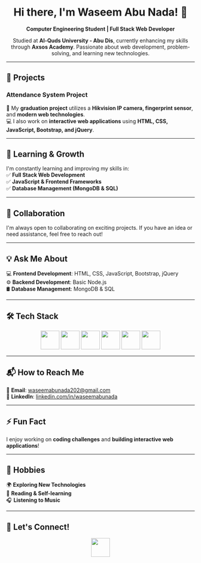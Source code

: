 <!-- Bootstrap-styled README -->
<div align="center">
  <h1>Hi there, I'm Waseem Abu Nada! 👋</h1>
  <p>
    <strong>Computer Engineering Student | Full Stack Web Developer</strong>
  </p>
  <p>
   Studied at <strong>Al-Quds University - Abu Dis</strong>, currently enhancing my skills through
    <strong>Axsos Academy</strong>. Passionate about web development, problem-solving, and learning new technologies.
  </p>
</div>

---

## 🚀 Projects  
### Attendance System Project  
🎯 My **graduation project** utilizes a **Hikvision IP camera, fingerprint sensor**, and **modern web technologies**.  
💻 I also work on **interactive web applications** using **HTML, CSS, JavaScript, Bootstrap, and jQuery**.

---

## 🌱 Learning & Growth  
I'm constantly learning and improving my skills in:  
✅ **Full Stack Web Development**  
✅ **JavaScript & Frontend Frameworks**  
✅ **Database Management (MongoDB & SQL)**  

---

## 🤝 Collaboration  
I'm always open to collaborating on exciting projects. If you have an idea or need assistance, feel free to reach out!

---

## 💡 Ask Me About  
💻 **Frontend Development**: HTML, CSS, JavaScript, Bootstrap, jQuery  
⚙️ **Backend Development**: Basic Node.js   
🛢 **Database Management**: MongoDB & SQL  


---

## 🛠 Tech Stack  
<p align="center">
  <img src="https://cdn.jsdelivr.net/gh/devicons/devicon@latest/icons/html5/html5-original-wordmark.svg" width=50px />
  <img src="https://cdn.jsdelivr.net/gh/devicons/devicon@latest/icons/css3/css3-original-wordmark.svg" width=50px />
  <img src="https://cdn.jsdelivr.net/gh/devicons/devicon@latest/icons/javascript/javascript-plain.svg" width=50px />
<!--   <img src="https://cdn.jsdelivr.net/gh/devicons/devicon@latest/icons/react/react-original-wordmark.svg" width="50px" /> -->
  <img src="https://cdn.jsdelivr.net/gh/devicons/devicon@latest/icons/bootstrap/bootstrap-original.svg" width="50px" />
  <img src="https://cdn.jsdelivr.net/gh/devicons/devicon@latest/icons/jquery/jquery-original-wordmark.svg" width="50px" />
  <img src="https://cdn.jsdelivr.net/gh/devicons/devicon@latest/icons/nodejs/nodejs-original-wordmark.svg" width="50px" />
<!--   <img src="https://cdn.jsdelivr.net/gh/devicons/devicon@latest/icons/express/express-original-wordmark.svg" width="50px" /> -->
<!--   <img src="https://cdn.jsdelivr.net/gh/devicons/devicon@latest/icons/mongodb/mongodb-original-wordmark.svg" width="50px" /> -->
<!--   <img src="https://cdn.jsdelivr.net/gh/devicons/devicon@latest/icons/microsoftsqlserver/microsoftsqlserver-original.svg" width="50px" /> -->
</p>

---

## 📬 How to Reach Me  
📧 **Email**: [waseemabunada202@gmail.com](mailto:waseemabunada202@gmail.com)  
🔗 **LinkedIn**: [linkedin.com/in/waseemabunada](https://linkedin.com/in/waseemabunada)  

---

## ⚡ Fun Fact  
I enjoy working on **coding challenges** and **building interactive web applications**!

---

## 🎯 Hobbies  
🌍 **Exploring New Technologies**  
📖 **Reading & Self-learning**  
🎧 **Listening to Music**  

---

## 🤝 Let's Connect!  
<p align="center">
  <a href="https://www.linkedin.com/in/waseemabunada/">
    <img src="https://cdn.jsdelivr.net/gh/devicons/devicon@latest/icons/linkedin/linkedin-original.svg" width=50px />
  </a>
</p>
